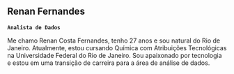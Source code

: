 ## Renan Fernandes

**`Analista de Dados`**

Me chamo Renan Costa Fernandes, tenho 27 anos e sou natural do Rio de Janeiro. Atualmente, estou cursando Química com Atribuições Tecnológicas na Universidade Federal do Rio de Janeiro. Sou apaixonado por tecnologia e estou em uma transição de carreira para a área de análise de dados.
